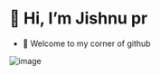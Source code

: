 # 👋 Hi, I’m Jishnu pr
- 👀 Welcome to my corner of github

![image](https://cdn.dribbble.com/users/1025838/screenshots/6220885/devguy3.gif)


